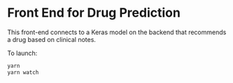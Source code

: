 # Front End for Drug Prediction

This front-end connects to a Keras model on the backend that recommends a drug based on clinical notes.

To launch:

```sh
yarn
yarn watch
```
